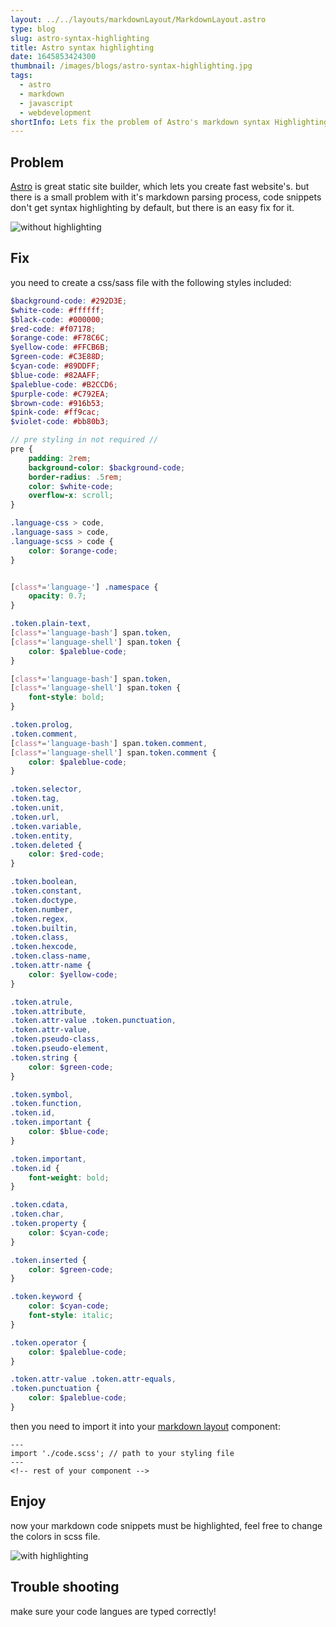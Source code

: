 ```yaml
---
layout: ../../layouts/markdownLayout/MarkdownLayout.astro
type: blog
slug: astro-syntax-highlighting
title: Astro syntax highlighting
date: 1645853424300
thumbnail: /images/blogs/astro-syntax-highlighting.jpg
tags:
  - astro
  - markdown
  - javascript
  - webdevelopment
shortInfo: Lets fix the problem of Astro's markdown syntax Highlighting
---
```


## Problem

[Astro](https://astro.build) is great static site builder, which lets you create fast website's. but there is a small problem with it's markdown parsing process, code snippets don't get syntax highlighting by default, but there is an easy fix for it.

![ without highlighting ](/images/blogs-assets/astro-syntax-highlighting-0.jpg)

## Fix

you need to create a css/sass file with the following styles included: 
```scss
$background-code: #292D3E;
$white-code: #ffffff;
$black-code: #000000;
$red-code: #f07178;
$orange-code: #F78C6C;
$yellow-code: #FFCB6B;
$green-code: #C3E88D;
$cyan-code: #89DDFF;
$blue-code: #82AAFF;
$paleblue-code: #B2CCD6;
$purple-code: #C792EA;
$brown-code: #916b53;
$pink-code: #ff9cac;
$violet-code: #bb80b3;

// pre styling in not required //
pre { 
	padding: 2rem;
	background-color: $background-code;
	border-radius: .5rem;
	color: $white-code;
	overflow-x: scroll;
}

.language-css > code,
.language-sass > code,
.language-scss > code {
	color: $orange-code;
}


[class*='language-'] .namespace {
	opacity: 0.7;
}

.token.plain-text,
[class*='language-bash'] span.token,
[class*='language-shell'] span.token {
	color: $paleblue-code;
}

[class*='language-bash'] span.token,
[class*='language-shell'] span.token {
	font-style: bold;
}

.token.prolog,
.token.comment,
[class*='language-bash'] span.token.comment,
[class*='language-shell'] span.token.comment {
	color: $paleblue-code;
}

.token.selector,
.token.tag,
.token.unit,
.token.url,
.token.variable,
.token.entity,
.token.deleted {
	color: $red-code;
}

.token.boolean,
.token.constant,
.token.doctype,
.token.number,
.token.regex,
.token.builtin,
.token.class,
.token.hexcode,
.token.class-name,
.token.attr-name {
	color: $yellow-code;
}

.token.atrule,
.token.attribute,
.token.attr-value .token.punctuation,
.token.attr-value,
.token.pseudo-class,
.token.pseudo-element,
.token.string {
	color: $green-code;
}

.token.symbol,
.token.function,
.token.id,
.token.important {
	color: $blue-code;
}

.token.important,
.token.id {
	font-weight: bold;
}

.token.cdata,
.token.char,
.token.property {
	color: $cyan-code;
}

.token.inserted {
	color: $green-code;
}

.token.keyword {
	color: $cyan-code;
	font-style: italic;
}

.token.operator {
	color: $paleblue-code;
}

.token.attr-value .token.attr-equals,
.token.punctuation {
	color: $paleblue-code;
}
```

then you need to import it into your [markdown layout](https://docs.astro.build/en/core-concepts/layouts/#markdown-layouts) component:
```astro
---
import './code.scss'; // path to your styling file
---
<!-- rest of your component -->
```

## Enjoy

now your markdown code snippets must be highlighted, feel free to change the colors in scss file.

![ with highlighting ](/images/blogs-assets/astro-syntax-highlighting-1.jpg)

## Trouble shooting

make sure your code langues are typed correctly! 